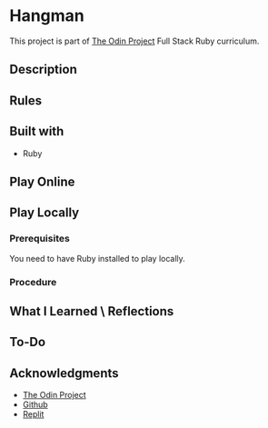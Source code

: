 # Hangman
This project is part of [The Odin Project](https://www.theodinproject.com/paths/full-stack-ruby-on-rails/courses/ruby-programming/lessons/hangman) Full Stack Ruby curriculum.

## Description

## Rules

## Built with
* Ruby

## Play Online

## Play Locally
### Prerequisites
You need to have Ruby installed to play locally.

### Procedure

## What I Learned \ Reflections

## To-Do

## Acknowledgments
* [The Odin Project](https://www.theodinproject.com/)
* [Github](https://github.com/)
* [Replit](https://replit.com/)